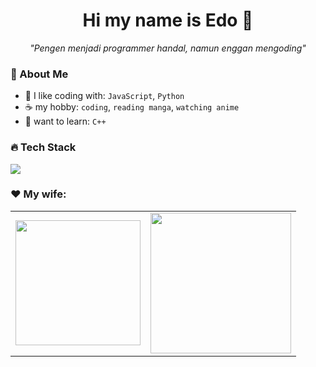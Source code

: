 <h1 align="center"> Hi my name is Edo 👋</h1>

<div align="center"> <i>
"Pengen menjadi programmer handal, namun enggan mengoding"
</i> </div>

### 🤵 About Me

- 🌾 I like coding with: `JavaScript`, `Python`
- ☕ my hobby: `coding`, `reading manga`, `watching anime`
- 📝 want to learn: `C++`

### 🔥 Tech Stack

<p>
  <img src="https://skillicons.dev/icons?i=js,python,html,css,git,github,chatgpt">
</p>

### ♥️ My wife:
<table>
  <tr>
    <td><img src="https://raw.githubusercontent.com/nextarz/nextarz/refs/heads/main/images/photo1.jpg" width="200"></td>
    <td><img src="https://raw.githubusercontent.com/nextarz/nextarz/refs/heads/main/images/photo3.jpg" width="225"></td>
  </tr>
</table>
